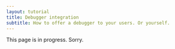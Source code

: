 ```yaml
---
layout: tutorial
title: Debugger integration
subtitle: How to offer a debugger to your users. Or yourself.
---
```



<div class="alert alert-info" role="alert">
This page is in progress. Sorry.
</div>







        
		
		
		


